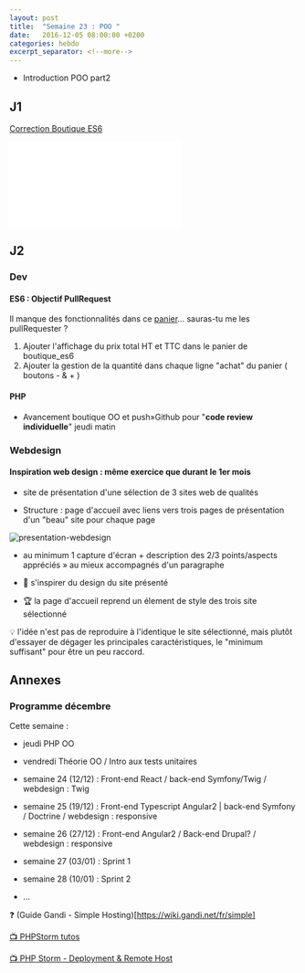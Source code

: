 ```yaml
---
layout: post
title:  "Semaine 23 : POO "
date:   2016-12-05 08:00:00 +0200
categories: hebdo 
excerpt_separator: <!--more-->
---
```


- Introduction POO part2

<!--more-->

## J1

[Correction Boutique ES6](https://github.com/simplyon2/demo_boutique_es6)

![btqes6](../../../../img/boutique_es6.img)

## J2

### Dev

#### ES6 : Objectif PullRequest 

Il manque des fonctionnalités dans ce [panier](https://github.com/simplyon2/demo_boutique_es6/blob/master/boutique.es6)... sauras-tu me les pullRequester ?

1. Ajouter l'affichage du prix total HT et TTC dans le panier de boutique_es6
2. Ajouter la gestion de la quantité dans chaque ligne "achat" du panier ( boutons - & + )

#### PHP

- Avancement boutique OO et push»Github pour "**code review individuelle**" jeudi matin

### Webdesign

#### Inspiration web design : même exercice que durant le 1er mois

- site de présentation d'une sélection de 3 sites web de qualités

- Structure : page d'accueil avec liens vers trois pages de présentation d'un "beau" site pour chaque page

![presentation-webdesign](../../../../img/prez_webdesign.png)

- au minimum 1 capture d'écran + description des 2/3 points/aspects appréciés » au mieux accompagnés d'un paragraphe

- :cherries: s'inspirer du design du site présenté

- :trophy: la page d'accueil reprend un élement de style des trois site sélectionné

:bulb: l'idée n'est pas de reproduire à l'identique le site sélectionné, mais plutôt d'essayer de dégager les principales caractéristiques, le "minimum suffisant" pour être un peu raccord.

## Annexes

### Programme décembre

Cette semaine : 
- jeudi PHP OO
- vendredi Théorie OO / Intro aux tests unitaires

- semaine 24 (12/12) : Front-end React / back-end Symfony/Twig  / webdesign : Twig
- semaine 25 (19/12) : Front-end Typescript Angular2 | back-end Symfony / Doctrine / webdesign : responsive  
- semaine 26 (27/12) : Front-end Angular2 / Back-end Drupal? / webdesign : responsive
- semaine 27 (03/01) : Sprint 1  
- semaine 28 (10/01) : Sprint 2  
- ...  


:question: (Guide Gandi - Simple Hosting)[https://wiki.gandi.net/fr/simple]

[:tv: PHPStorm tutos](https://www.youtube.com/playlist?list=PLQ176FUIyIUbfeFz-2EbDzwExRlD0Bc-w)

[:tv: PHP Storm - Deployment & Remote Host](https://www.youtube.com/watch?v=AHK20LWEWXQ)